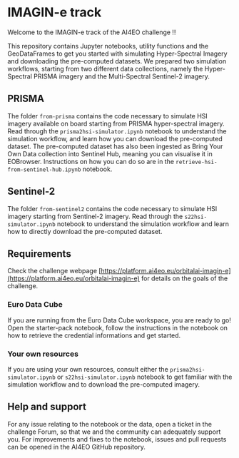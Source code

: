 # IMAGIN-e track

Welcome to the IMAGIN-e track of the AI4EO challenge !!

This repository contains Jupyter notebooks, utility functions and the GeoDataFrames to get you started with simulating Hyper-Spectral Imagery and downloading the pre-computed datasets. We prepared two simulation workflows, starting from two different data collections, namely the Hyper-Spectral PRISMA imagery and the Multi-Spectral Sentinel-2 imagery.

## PRISMA

The folder `from-prisma` contains the code necessary to simulate HSI imagery available on board starting from PRISMA hyper-spectral imagery. Read through the `prisma2hsi-simulator.ipynb` notebook to understand the simulation workflow, and learn how you can download the pre-computed dataset. The pre-computed dataset has also been ingested as Bring Your Own Data collection into Sentinel Hub, meaning you can visualise it in EOBrowser. Instructions on how you can do so are in the `retrieve-hsi-from-sentinel-hub.ipynb` notebook. 

## Sentinel-2

The folder `from-sentinel2` contains the code necessary to simulate HSI imagery starting from Sentinel-2 imagery. Read through the `s22hsi-simulator.ipynb` notebook to understand the simulation workflow and learn how to directly download the pre-computed dataset.

## Requirements

Check the challenge webpage [https://platform.ai4eo.eu/orbitalai-imagin-e](https://platform.ai4eo.eu/orbitalai-imagin-e) for details on the goals of the challenge.

### Euro Data Cube

If you are running from the Euro Data Cube workspace, you are ready to go! Open the starter-pack notebook, follow the instructions in the notebook on how to retrieve the credential informations and get started.

### Your own resources

If you are using your own resources, consult either the `prisma2hsi-simulator.ipynb` or `s22hsi-simulator.ipynb` notebook to get familiar with the simulation workflow and to download the pre-computed imagery.

## Help and support

For any issue relating to the notebook or the data, open a ticket in the challenge Forum, so that we and the community can adequately support you. For improvements and fixes to the notebook, issues and pull requests can be opened in the AI4EO GitHub repository.
